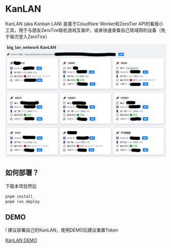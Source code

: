 # KanLAN

KanLAN (aka Kanban LAN) 是基于Cloudflare Worker和ZeroTier API的看板小工具，用于与朋友ZeroTire联机游戏互查IP，或者快速查看自己局域网的设备（免于每次登入ZeroTire）

![](readme.png)

## 如何部署？

下载本项目然后
```
pnpm install
pnpm run deploy
```

## DEMO

! 建议部署自己的KanLAN，使用DEMO后建议重置Token

[KanLAN DEMO](https://kanlan.lab01.workers.dev/setup)